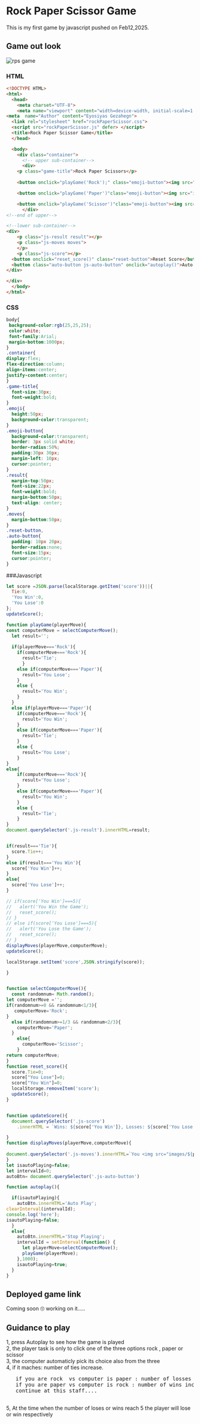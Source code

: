 # Rock Paper Scissor Game

This is my first game by javascript pushed on Feb12,2025.

## Game out look

![rps game](https://github.com/user-attachments/assets/b7ebd83e-2ae4-4a5b-a6f0-c36a4b4b56a0)

### HTML

```html
<!DOCTYPE HTML>
<html>
  <head>
    <meta charset="UTF-8">
    <meta name="viewport" content="width=device-width, initial-scale=1.0" />
<meta  name="Author" content="Eyosiyas Gezahegn">
  <link rel="stylesheet" href="rockPaperScissor.css">
  <script src="rockPaperScissor.js" defer> </script>
  <title>Rock Paper Scissor Game</title>
  </head>

  <body>
    <div class="container">
      <!-- upper sub-container-->
      <div>
    <p class="game-title">Rock Paper Scissors</p>
    
    <button onclick="playGame('Rock');" class="emoji-button"><img src="images/Rock-emoji.png" alt="" class="emoji"></button>

    <button onclick="playGame('Paper')"class="emoji-button"><img src="images/Paper-emoji.png" alt="" class="emoji"></button>

    <button onclick="playGame('Scissor')"class="emoji-button"><img src="images/Scissor-emoji.png" alt="" class="emoji"></button>
      </div>
<!--end of upper-->

<!--lower sub-container-->
<div>
    <p class="js-result result"></p>
    <p class="js-moves moves">
    </p>
    <p class="js-score"></p>
  <button onclick="reset_score()" class="reset-button">Reset Score</button>
  <button class="auto-button js-auto-button" onclick="autoplay()">Auto Play</button>
</div>

</div>
  </body>
</html>

```

### CSS

```css
body{
 background-color:rgb(25,25,25);
 color:white;
 font-family:Arial;
 margin-bottom:1000px;
}
.container{
display:flex;
flex-direction:column;
align-items:center;
justify-content:center;
}
.game-title{
  font-size:30px;
  font-weight:bold;
}
.emoji{
  height:50px;
  background-color:transparent;
}
.emoji-button{
  background-color:transparent;
  border: 3px solid white;
  border-radius:50%;
  padding:30px 30px;
  margin-left: 10px;
  cursor:pointer;
}
.result{
  margin-top:50px;
  font-size:22px;
  font-weight:bold;
  margin-bottom:50px;
  text-align: center;
}
.moves{
  margin-bottom:50px;
}
.reset-button,
.auto-button{
  padding: 10px 20px;
  border-radius:none;
  font-size:15px;
  cursor:pointer;
}
```


###Javascript

```javascript
let score =JSON.parse(localStorage.getItem('score'))||{
  Tie:0,  
  'You Win':0,
  'You Lose':0
};
updateScore();

function playGame(playerMove){
const computerMove = selectComputerMove();
  let result='';
   
  if(playerMove==='Rock'){
    if(computerMove==='Rock'){
      result='Tie';
      }
    else if(computerMove==='Paper'){
      result='You Lose';
    }
    else {
      result='You Win';
    }
  }
  else if(playerMove==='Paper'){
    if(computerMove==='Rock'){
      result='You Win';
    }
    else if(computerMove==='Paper'){
      result='Tie';
    }
    else {
      result='You Lose';
    }
}
else{
    if(computerMove==='Rock'){
      result='You Lose';
    }
    else if(computerMove==='Paper'){
      result='You Win';
    }
    else {
      result='Tie';
    }
}
document.querySelector('.js-result').innerHTML=result;


if(result==='Tie'){
  score.Tie++;
}
else if(result==='You Win'){
  score['You Win']++;
}
else{
  score['You Lose']++;
}

// if(score['You Win']===5){
//   alert('You Win the Game');
//   reset_score();
// }
// else if(score['You Lose']===5){
//   alert('You Lose the Game');
//   reset_score();
// }
displayMoves(playerMove,computerMove);
updateScore();

localStorage.setItem('score',JSON.stringify(score));

}


function selectComputerMove(){
  const randomnum= Math.random();
let computerMove ='';
if(randomnum>=0 && randomnum<1/3){
   computerMove='Rock';
}
  else if(randomnum>=1/3 && randomnum<2/3){
    computerMove='Paper';
  }
    else{
      computerMove='Scissor';
    }
return computerMove;
}
function reset_score(){
  score.Tie=0;
  score["You Lose"]=0;
  score["You Win"]=0;
  localStorage.removeItem('score');
  updateScore();
}


function updateScore(){
  document.querySelector('.js-score')
    .innerHTML = `Wins: ${score['You Win']}, Losses: ${score['You Lose']}, Ties:${score.Tie}`;

}
function displayMoves(playerMove,computerMove){
  
document.querySelector('.js-moves').innerHTML=`You <img src="images/${playerMove}-emoji.png" alt ="" class="emoji"><img src="images/${computerMove}-emoji.png" alt="" class="emoji"> Computer`;
}
let isautoPlaying=false;
let intervalId=0;
autoBtn= document.querySelector('.js-auto-button')

function autoplay(){

  if(isautoPlaying){
    autoBtn.innerHTML='Auto Play';
clearInterval(intervalId);
console.log('here');
isautoPlaying=false;
  }
  else{
    autoBtn.innerHTML='Stop Playing';
    intervalId = setInterval(function() {
      let playerMove=selectComputerMove();
      playGame(playerMove);
    },1000);
    isautoPlaying=true;
  }
}
```

## Deployed game link

Coming soon 🙄 working on it.....

## Guidance to play

1, press Autoplay to see how the game is played <br>
2, the player task is only to click one of the three options rock , paper or scissor <br>
3, the computer automaticly pick its choice also from the three <br>
4, if it maches: number of ties increase. <br>
<pre>
   if you are rock  vs computer is paper : number of losses increase 
   if you are paper vs computer is rock : number of wins increase. 
   continue at this staff.... 
  </pre>
5, At the time when the number of loses or wins reach 5 the player will lose or win respectively <br>
 
